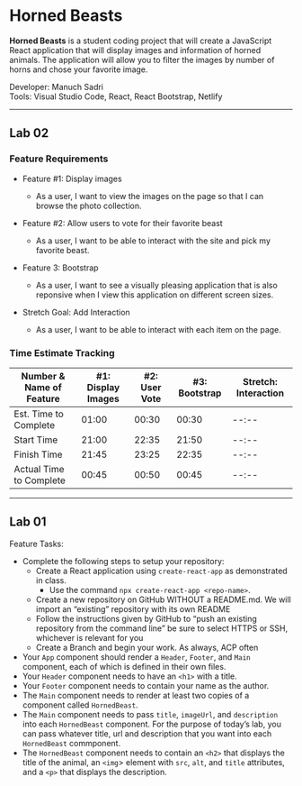 # Horned Beasts

**Horned Beasts** is a student coding project that will create a JavaScript React application that will display images and information of horned animals. The application will allow you to filter the images by number of horns and chose your favorite image.

Developer: Manuch Sadri  
Tools: Visual Studio Code, React, React Bootstrap, Netlify

---

## Lab 02

### Feature Requirements

- Feature #1: Display images
  - As a user, I want to view the images on the page so that I can browse the photo collection.

- Feature #2: Allow users to vote for their favorite beast
  - As a user, I want to be able to interact with the site and pick my favorite beast.

- Feature 3: Bootstrap
  - As a user, I want to see a visually pleasing application that is also reponsive when I view this application on different screen sizes.

- Stretch Goal: Add Interaction
  - As a user, I want to be able to interact with each item on the page.

### Time Estimate Tracking

| Number & Name of Feature | #1: Display Images | #2: User Vote | #3: Bootstrap | Stretch: Interaction |
|--------------------------|--------------------|---------------|---------------|----------------------|
| Est. Time to Complete    | 01:00 | 00:30 | 00:30 | --:-- |
| Start Time               | 21:00 | 22:35 | 21:50 | --:-- |
| Finish Time              | 21:45 | 23:25 | 22:35 | --:-- |
| Actual Time to Complete  | 00:45 | 00:50 | 00:45 | --:-- |

---

## Lab 01

Feature Tasks:

- Complete the following steps to setup your repository:
  - Create a React application using `create-react-app` as demonstrated in class.
    - Use the command `npx create-react-app <repo-name>`.
  - Create a new repository on GitHub WITHOUT a README.md. We will import an “existing” repository with its own README
  - Follow the instructions given by GitHub to “push an existing repository from the command line” be sure to select HTTPS or SSH, whichever is relevant for you
  - Create a Branch and begin your work. As always, ACP often
- Your `App` component should render a `Header`, `Footer`, and `Main` component, each of which is defined in their own files.
- Your `Header` component needs to have an `<h1>` with a title.
- Your `Footer` component needs to contain your name as the author.
- The `Main` component needs to render at least two copies of a component called `HornedBeast`.
- The `Main` component needs to pass `title`, `imageUrl`, and `description` into each `HornedBeast` component. For the purpose of today’s lab, you can pass whatever title, url and description that you want into each `HornedBeast` commponent.
- The `HornedBeast` component needs to contain an `<h2>` that displays the title of the animal, an `<img`> element with `src`, `alt`, and `title` attributes, and a `<p>` that displays the description.
